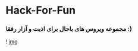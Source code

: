 # Hack-For-Fun
### مجموعه ویروس های باحال برای اذیت و آزار رفقا :)  
                                  
! [img](https://github.com/saber-khakbiz/Hack-For-Fun/img/HTB-Hack-the-box.png)
